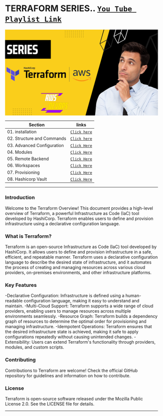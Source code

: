 # TERRAFORM SERIES.. [`You Tube Playlist Link`](https://www.youtube.com/playlist?list=PLIRBsdmeOqpvN2K7MyUBXMmPKxaSkj81s)
<img src="https://github.com/yuva19102003/DEVOPS-TOOL/blob/master/Terrraform/screenshots/terraform.png?raw=true">

| Section | links |
| --- | --- |
| 01. installation | [`Click here`](https://github.com/yuva19102003/DEVOPS-TOOL/tree/master/Terrraform/installation) |
| 02. Structure and Commands | [`Click here`](https://github.com/yuva19102003/DEVOPS-TOOL/tree/master/Terrraform/Structure%20and%20Commands) |
| 03. Advanced Configuration | [`Click Here`](https://github.com/yuva19102003/DEVOPS-TOOL/tree/master/Terrraform/Advanced%20Configuration) |
| 04. Modules | [`Click Here`](https://github.com/yuva19102003/DEVOPS-TOOL/tree/master/Terrraform/Modules) |
| 05. Remote Backend | [`Click Here`](https://github.com/yuva19102003/DEVOPS-TOOL/tree/master/Terrraform/remote%20backend) |
| 06. Workspaces | [`Click Here`]() |
| 07. Provisioning | [`Click Here`]() |
| 08. Hashicorp Vault| [`Click Here`]() |

----
### Introduction

Welcome to the Terraform Overview! This document provides a high-level overview of Terraform, a powerful Infrastructure as Code (IaC) tool developed by HashiCorp. Terraform enables users to define and provision infrastructure using a declarative configuration language.

### What is Terraform?

Terraform is an open-source Infrastructure as Code (IaC) tool developed by HashiCorp. It allows users to define and provision infrastructure in a safe, efficient, and repeatable manner. Terraform uses a declarative configuration language to describe the desired state of infrastructure, and it automates the process of creating and managing resources across various cloud providers, on-premises environments, and other infrastructure platforms.

### Key Features

  -Declarative Configuration: Infrastructure is defined using a human-readable configuration language, making it easy to understand and maintain.
  -Multi-Cloud Support: Terraform supports a wide range of cloud providers, enabling users to manage resources across multiple environments seamlessly.
  -Resource Graph: Terraform builds a dependency graph of resources to determine the optimal order for provisioning and managing infrastructure.
  -Idempotent Operations: Terraform ensures that the desired infrastructure state is achieved, making it safe to apply configurations repeatedly without causing unintended changes.
  -Extensibility: Users can extend Terraform's functionality through providers, modules, and custom scripts.

### Contributing

Contributions to Terraform are welcome! Check the official GitHub repository for guidelines and information on how to contribute.

### License

Terraform is open-source software released under the Mozilla Public License 2.0. See the LICENSE file for details.

----
